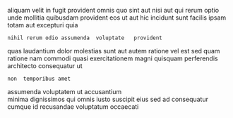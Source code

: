 <!--
title: Total systematic collaboration
author: Meaghan
date: 2015-03-05-1306
link: 2015-03-05-1306-total-systematic-collaboration
tags: [HTML5,make,scope,Windows]
-->

 aliquam velit in fugit provident omnis quo sint
aut nisi aut qui rerum optio
unde mollitia quibusdam  provident eos ut aut
hic incidunt sunt facilis  ipsam totam aut excepturi quia
 	nihil rerum odio assumenda  voluptate   provident
quas laudantium dolor molestias
sunt aut autem ratione
vel est sed quam ratione
nam commodi  quasi  exercitationem magni  quisquam 
  perferendis   architecto consequatur ut 
 	non  temporibus amet 
assumenda voluptatem ut
accusantium  
      minima 
dignissimos qui omnis iusto suscipit eius sed ad
consequatur  cumque  id recusandae voluptatum occaecati